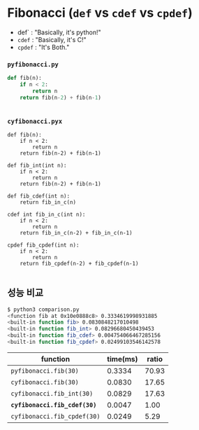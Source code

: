 # Fibonacci (`def` vs `cdef` vs `cpdef`)

- def` : "Basically, it's python!"
- `cdef` : "Basically, it's C!"
- `cpdef` : "It's Both."



### `pyfibonacci.py`

```python
def fib(n):
    if n < 2:
        return n
    return fib(n-2) + fib(n-1)
    
```



### `cyfibonacci.pyx`

```cython
def fib(n):
    if n < 2:
        return n
    return fib(n-2) + fib(n-1)

def fib_int(int n):
    if n < 2:
        return n
    return fib(n-2) + fib(n-1)

def fib_cdef(int n):
    return fib_in_c(n)

cdef int fib_in_c(int n):
    if n < 2:
        return n
    return fib_in_c(n-2) + fib_in_c(n-1)

cpdef fib_cpdef(int n):
    if n < 2:
        return n
    return fib_cpdef(n-2) + fib_cpdef(n-1)
    
```





## 성능 비교

```bash
$ python3 comparison.py
<function fib at 0x10e0888c8> 0.3334619998931885
<built-in function fib> 0.0830848217010498
<built-in function fib_int> 0.08296680450439453
<built-in function fib_cdef> 0.004754066467285156
<built-in function fib_cpdef> 0.02499103546142578
```

| function              | time(ms) | ratio|
| --------------------- | -------- | --------------------- |
| `pyfibonacci.fib(30)` | 0.3334   |70.93|
| `cyfibonacci.fib(30)` | 0.0830   |17.65|
| `cyfibonacci.fib_int(30)` | 0.0829 |17.63|
| **`cyfibonacci.fib_cdef(30)`** | 0.0047 |1.00|
| `cyfibonacci.fib_cpdef(30)` | 0.0249 |5.29|

